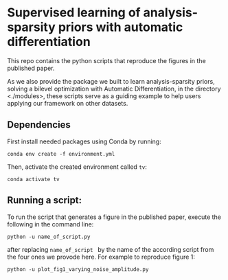 # Supervised learning of analysis-sparsity priors with automatic differentiation

This repo contains the python scripts that reproduce the figures in the published paper.

As we also provide the package we built to learn analysis-sparsity priors, solving a bilevel optimization with Automatic Differentiation, in the directory <./modules>, these scripts serve as a guiding example to help users applying our framework on other datasets.

## Dependencies
First install needed packages using Conda by running:
```
conda env create -f environment.yml
```
Then, activate the created environment called ```tv```:
```
conda activate tv
```

## Running a script:
To run the script that generates a figure in the published paper, execute the following in the command line:
```
python -u name_of_script.py
```
after replacing ```name_of_script ``` by the name of the according script from the four ones we provode here. For example to reproduce figure 1:
```
python -u plot_fig1_varying_noise_amplitude.py
```
